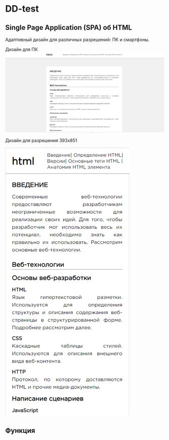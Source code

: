 # DD-test

## Single Page Application (SPA) об HTML 
Адаптивный дизайн для различных разрешений: ПК и смартфоны.

Дизайн для ПК
![screenshot](https://github.com/regikho/regikho.github.io/blob/main/DD-test/pc-version.PNG?raw=true)

Дизайн для разрешения 393х851


![screenshot](https://github.com/regikho/regikho.github.io/blob/main/DD-test/phone-version.PNG?raw=true)

## Функция
